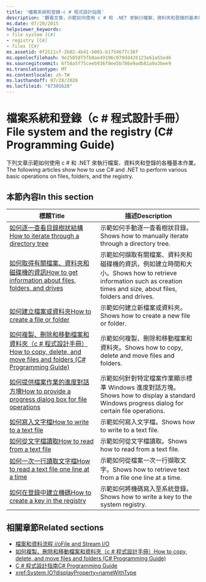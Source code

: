```yaml
---
title: '檔案系統和登錄-c # 程式設計指南'
description: '觀看文章，示範如何使用 c # 和 .NET 來執行檔案、資料夾和登錄的基本作業。'
ms.date: 07/20/2015
helpviewer_keywords:
- file system [C#]
- registry [C#]
- files [C#]
ms.assetid: 0f2511cf-2b02-4b41-b001-b1754677c38f
ms.openlocfilehash: 9e25058f5fb8ae49196c070dd426123e61a55e46
ms.sourcegitcommit: 6f58a5f75ceeb936f8ee5b786e9adb81a9a3bee9
ms.translationtype: MT
ms.contentlocale: zh-TW
ms.lasthandoff: 07/28/2020
ms.locfileid: "87301628"
---
```

# <a name="file-system-and-the-registry-c-programming-guide"></a><span data-ttu-id="1bac2-103">檔案系統和登錄（c # 程式設計手冊）</span><span class="sxs-lookup"><span data-stu-id="1bac2-103">File system and the registry (C# Programming Guide)</span></span>

<span data-ttu-id="1bac2-104">下列文章示範如何使用 c # 和 .NET 來執行檔案、資料夾和登錄的各種基本作業。</span><span class="sxs-lookup"><span data-stu-id="1bac2-104">The following articles show how to use C# and .NET to perform various basic operations on files, folders, and the registry.</span></span>

## <a name="in-this-section"></a><span data-ttu-id="1bac2-105">本節內容</span><span class="sxs-lookup"><span data-stu-id="1bac2-105">In this section</span></span>

|<span data-ttu-id="1bac2-106">**標題**</span><span class="sxs-lookup"><span data-stu-id="1bac2-106">**Title**</span></span>|<span data-ttu-id="1bac2-107">**描述**</span><span class="sxs-lookup"><span data-stu-id="1bac2-107">**Description**</span></span>|
|---------------|---------------------|
|[<span data-ttu-id="1bac2-108">如何逐一查看目錄樹狀結構</span><span class="sxs-lookup"><span data-stu-id="1bac2-108">How to iterate through a directory tree</span></span>](how-to-iterate-through-a-directory-tree.md)|<span data-ttu-id="1bac2-109">示範如何手動逐一查看樹狀目錄。</span><span class="sxs-lookup"><span data-stu-id="1bac2-109">Shows how to manually iterate through a directory tree.</span></span>|
|[<span data-ttu-id="1bac2-110">如何取得有關檔案、資料夾和磁碟機的資訊</span><span class="sxs-lookup"><span data-stu-id="1bac2-110">How to get information about files, folders, and drives</span></span>](how-to-get-information-about-files-folders-and-drives.md)|<span data-ttu-id="1bac2-111">示範如何擷取有關檔案、資料夾和磁碟機的資訊，例如建立時間和大小。</span><span class="sxs-lookup"><span data-stu-id="1bac2-111">Shows how to retrieve information such as creation times and size, about files, folders and drives.</span></span>|
|[<span data-ttu-id="1bac2-112">如何建立檔案或資料夾</span><span class="sxs-lookup"><span data-stu-id="1bac2-112">How to create a file or folder</span></span>](how-to-create-a-file-or-folder.md)|<span data-ttu-id="1bac2-113">示範如何建立新檔案或資料夾。</span><span class="sxs-lookup"><span data-stu-id="1bac2-113">Shows how to create a new file or folder.</span></span>|
|[<span data-ttu-id="1bac2-114">如何複製、刪除和移動檔案和資料夾（c # 程式設計手冊）</span><span class="sxs-lookup"><span data-stu-id="1bac2-114">How to copy, delete, and move files and folders (C# Programming Guide)</span></span>](how-to-copy-delete-and-move-files-and-folders.md)|<span data-ttu-id="1bac2-115">示範如何複製、刪除和移動檔案和資料夾。</span><span class="sxs-lookup"><span data-stu-id="1bac2-115">Shows how to copy, delete and move files and folders.</span></span>|
|[<span data-ttu-id="1bac2-116">如何提供檔案作業的進度對話方塊</span><span class="sxs-lookup"><span data-stu-id="1bac2-116">How to provide a progress dialog box for file operations</span></span>](how-to-provide-a-progress-dialog-box-for-file-operations.md)|<span data-ttu-id="1bac2-117">示範如何針對特定檔案作業顯示標準 Windows 進度對話方塊。</span><span class="sxs-lookup"><span data-stu-id="1bac2-117">Shows how to display a standard Windows progress dialog for certain file operations.</span></span>|
|[<span data-ttu-id="1bac2-118">如何寫入文字檔</span><span class="sxs-lookup"><span data-stu-id="1bac2-118">How to write to a text file</span></span>](how-to-write-to-a-text-file.md)|<span data-ttu-id="1bac2-119">示範如何寫入文字檔。</span><span class="sxs-lookup"><span data-stu-id="1bac2-119">Shows how to write to a text file.</span></span>|
|[<span data-ttu-id="1bac2-120">如何從文字檔讀取</span><span class="sxs-lookup"><span data-stu-id="1bac2-120">How to read from a text file</span></span>](how-to-read-from-a-text-file.md)|<span data-ttu-id="1bac2-121">示範如何從文字檔讀取。</span><span class="sxs-lookup"><span data-stu-id="1bac2-121">Shows how to read from a text file.</span></span>|
|[<span data-ttu-id="1bac2-122">如何一次一行讀取文字檔</span><span class="sxs-lookup"><span data-stu-id="1bac2-122">How to read a text file one line at a time</span></span>](how-to-read-a-text-file-one-line-at-a-time.md)|<span data-ttu-id="1bac2-123">示範如何從檔案一次一行擷取文字。</span><span class="sxs-lookup"><span data-stu-id="1bac2-123">Shows how to retrieve text from a file one line at a time.</span></span>|
|[<span data-ttu-id="1bac2-124">如何在登錄中建立機碼</span><span class="sxs-lookup"><span data-stu-id="1bac2-124">How to create a key in the registry</span></span>](how-to-create-a-key-in-the-registry.md)|<span data-ttu-id="1bac2-125">示範如何將機碼寫入至系統登錄。</span><span class="sxs-lookup"><span data-stu-id="1bac2-125">Shows how to write a key to the system registry.</span></span>|

## <a name="related-sections"></a><span data-ttu-id="1bac2-126">相關章節</span><span class="sxs-lookup"><span data-stu-id="1bac2-126">Related sections</span></span>

- [<span data-ttu-id="1bac2-127">檔案和資料流程 i/o</span><span class="sxs-lookup"><span data-stu-id="1bac2-127">File and Stream I/O</span></span>](../../../standard/io/index.md)
- [<span data-ttu-id="1bac2-128">如何複製、刪除和移動檔案和資料夾（c # 程式設計手冊）</span><span class="sxs-lookup"><span data-stu-id="1bac2-128">How to copy, delete, and move files and folders (C# Programming Guide)</span></span>](how-to-copy-delete-and-move-files-and-folders.md)
- [<span data-ttu-id="1bac2-129">C # 程式設計指南</span><span class="sxs-lookup"><span data-stu-id="1bac2-129">C# Programming Guide</span></span>](../index.md)
- <xref:System.IO?displayProperty=nameWithType>
